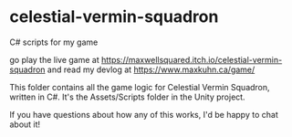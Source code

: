 # celestial-vermin-squadron
C# scripts for my game

go play the live game at https://maxwellsquared.itch.io/celestial-vermin-squadron
and read my devlog at https://www.maxkuhn.ca/game/

This folder contains all the game logic for Celestial Vermin Squadron, written in C#. It's the Assets/Scripts folder in the Unity project.

If you have questions about how any of this works, I'd be happy to chat about it!
